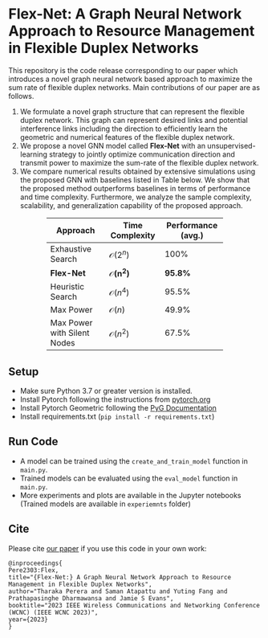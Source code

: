 # Flex-Net: A Graph Neural Network Approach to Resource Management in Flexible Duplex Networks

This repository is the code release corresponding to our paper which introduces a novel graph neural network based approach to maximize the sum rate of flexible duplex networks.
Main contributions of our paper are as follows.

1. We formulate a novel graph structure that can represent the flexible duplex network. This graph can represent desired links and potential interference links including the direction to efficiently learn the geometric and numerical features of the flexible duplex network.
2. We propose a novel GNN model called **Flex-Net** with an unsupervised-learning strategy to jointly optimize communication direction and transmit power to maximize the sum-rate of the flexible duplex network.
3. We compare numerical results obtained by extensive simulations using the proposed GNN with baselines listed in Table below. We show that the proposed method outperforms baselines in terms of performance and time complexity. Furthermore, we analyze the sample complexity, scalability, and generalization capability of the proposed approach.

<div style="margin: 0 auto 0 auto; display: block; width: 70%">

| Approach                    | Time Complexity         | Performance (avg.) |
|-----------------------------|-------------------------|--------------------|
| Exhaustive Search           | $\mathcal{O}(2^n)$      | 100\%              |
| **Flex-Net**                | $\bm{\mathcal{O}(n^2)}$ | **95.8\%**         |
| Heuristic Search            | $\mathcal{O}(n^4)$      | 95.5\%             |
| Max Power                   | $\mathcal{O}(n)$        | 49.9\%             |
| Max Power with Silent Nodes | $\mathcal{O}(n^2)$      | 67.5\%             |

</div>

## Setup

- Make sure Python 3.7 or greater version is installed.
- Install Pytorch following the instructions from [pytorch.org](https://pytorch.org/)
- Install Pytorch Geometric following the [PyG Documentation](https://pytorch-geometric.readthedocs.io/en/latest/install/installation.html)
- Install requirements.txt (```pip install -r requirements.txt```)

## Run Code

- A model can be trained using the `create_and_train_model`  function in `main.py`.
- Trained models can be evaluated using the `eval_model` function in `main.py`.
- More experiments and plots are available in the Jupyter notebooks (Trained models are available in `experiemnts` folder)

## Cite

Please cite [our paper]() if you use this code in your own work:

```
@inproceedings{
Pere2303:Flex,
title="{Flex-Net:} A Graph Neural Network Approach to Resource Management in Flexible Duplex Networks",
author="Tharaka Perera and Saman Atapattu and Yuting Fang and Prathapasinghe Dharmawansa and Jamie S Evans",
booktitle="2023 IEEE Wireless Communications and Networking Conference (WCNC) (IEEE WCNC 2023)",
year={2023}
}
```